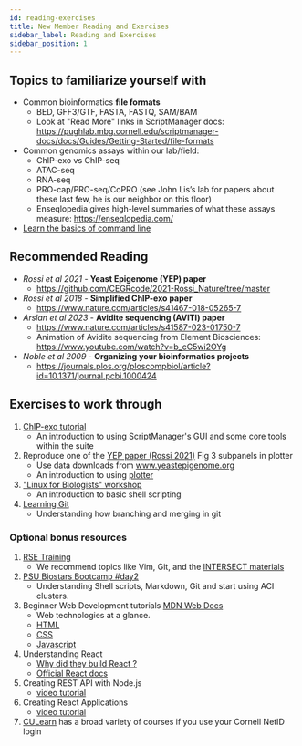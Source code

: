 ```yaml
---
id: reading-exercises
title: New Member Reading and Exercises
sidebar_label: Reading and Exercises
sidebar_position: 1
---
```


## Topics to familiarize yourself with

- Common bioinformatics **file formats**
  - BED, GFF3/GTF, FASTA, FASTQ, SAM/BAM
  - Look at "Read More" links in ScriptManager docs: https://pughlab.mbg.cornell.edu/scriptmanager-docs/docs/Guides/Getting-Started/file-formats
- Common genomics assays within our lab/field:
  - ChIP-exo vs ChIP-seq
  - ATAC-seq
  - RNA-seq
  - PRO-cap/PRO-seq/CoPRO (see John Lis’s lab for papers about these last few, he is our neighbor on this floor)
  - Enseqlopedia gives high-level summaries of what these assays measure: https://enseqlopedia.com/
- [Learn the basics of command line][command-line-basics]

## Recommended Reading
- _Rossi et al 2021_ - **Yeast Epigenome (YEP) paper**
  - https://github.com/CEGRcode/2021-Rossi_Nature/tree/master
- _Rossi et al 2018_ - **Simplified ChIP-exo paper**
  - https://www.nature.com/articles/s41467-018-05265-7
- _Arslan et al 2023_ - **Avidite sequencing (AVITI) paper**
  - https://www.nature.com/articles/s41587-023-01750-7
  - Animation of Avidite sequencing from Element Biosciences: https://www.youtube.com/watch?v=b_cC5wi2OYg
- _Noble et al 2009_ - **Organizing your bioinformatics projects**
  - https://journals.plos.org/ploscompbiol/article?id=10.1371/journal.pcbi.1000424

## Exercises to work through

1. [ChIP-exo tutorial][tutorial]
    * An introduction to using ScriptManager's GUI and some core tools within the suite
1. Reproduce one of the [YEP paper (Rossi 2021)][rossi-2021] Fig 3 subpanels in plotter
    * Use data downloads from www.yeastepigenome.org
    * An introduction to using [plotter][plotter]
1. ["Linux for Biologists" workshop][linux-for-biologists]
    * An introduction to basic shell scripting
1. [Learning Git][git-exercise]
    * Understanding how branching and merging in git

### Optional bonus resources
1. [RSE Training](https://us-rse.org/wg/education_training/training/)
    - We recommend topics like Vim, Git, and the [INTERSECT materials](https://intersect-training.org/training-links/)
1. [PSU Biostars Bootcamp #day2](https://bootcamp.biostars.io/#day2)
    - Understanding Shell scripts, Markdown, Git and start using ACI clusters.
1. Beginner Web Development tutorials [MDN Web Docs](https://developer.mozilla.org/en-US/docs/Web/Tutorials)
    - Web technologies at a glance.
    - [HTML](https://www.tutorialspoint.com/html5/)
    - [CSS](https://www.tutorialspoint.com/css/)
    - [Javascript](https://www.tutorialspoint.com/javascript)
1. Understanding React
    - [Why did they build React ?](https://reactjs.org/blog/2013/06/05/why-react.html)    
    - [Official React docs](https://reactjs.org/docs/getting-started.html)
1. Creating REST API with Node.js
    - [video tutorial](https://www.youtube.com/watch?v=0oXYLzuucwE&list=PL55RiY5tL51q4D-B63KBnygU6opNPFk_q)
1. Creating React Applications
    - [video tutorial](https://www.youtube.com/watch?v=OxIDLw0M-m0&list=PL4cUxeGkcC9ij8CfkAY2RAGb-tmkNwQHG)
1. [CULearn](https://culearn.cornell.edu/) has a broad variety of courses if you use your Cornell NetID login

[command-line-basics]:command-line-basics
[rossi-2021]:https://pubmed.ncbi.nlm.nih.gov/33692541/
[plotter]: https://github.com/CEGRcode/plotter
[linux-for-biologists]: https://biohpc.cornell.edu/ww/1/Default.aspx?wid=145
[tutorial]: https://pughlab.mbg.cornell.edu/scriptmanager-docs/docs/Guides/Tutorials/chipexo-tutorial
[github-desktop]:configure-mac-workstation#github-desktop
[git-exercise]:https://learngitbranching.js.org/?locale=en_US
